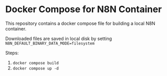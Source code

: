 # Docker Compose for N8N Container

This repository contains a docker compose file for building a local N8N container.

Downloaded files are saved in local disk by setting `N8N_DEFAULT_BINARY_DATA_MODE=filesystem`

Steps:
1. `docker compose build`
2. `docker compose up -d`
